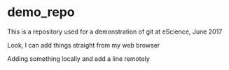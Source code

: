# demo_repo

This is a repository used for a demonstration of git at eScience, June 2017

Look, I can add things straight from my web browser

Adding something locally and add a line remotely
